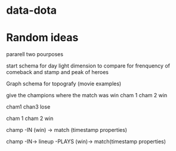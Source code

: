 # data-dota

# Random ideas

pararell two pourposes 

start schema for day light dimension to compare for frenquency of comeback and stamp and peak of heroes

Graph schema for topografy (movie examples)


give the champions where the match was win
cham 1
cham 2 win

cham1 
chan3 lose

cham 1
cham 2 win

champ -IN (win) -> match (timestamp properties)

champ -IN-> lineup -PLAYS (win)-> match(timestamp properties)
